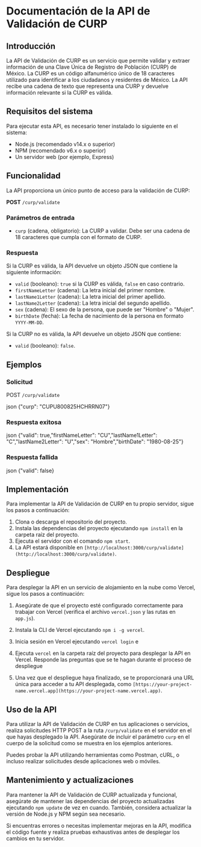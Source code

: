 ﻿
# Documentación de la API de Validación de CURP

## Introducción

La API de Validación de CURP es un servicio que permite validar y extraer información de una Clave Única de Registro de Población (CURP) de México. La CURP es un código alfanumérico único de 18 caracteres utilizado para identificar a los ciudadanos y residentes de México. La API recibe una cadena de texto que representa una CURP y devuelve información relevante si la CURP es válida.

## Requisitos del sistema

Para ejecutar esta API, es necesario tener instalado lo siguiente en el sistema:

-   Node.js (recomendado v14.x o superior)
-   NPM (recomendado v6.x o superior)
-   Un servidor web (por ejemplo, Express)

## Funcionalidad

La API proporciona un único punto de acceso para la validación de CURP:

**POST** `/curp/validate`

### Parámetros de entrada

-   `curp` (cadena, obligatorio): La CURP a validar. Debe ser una cadena de 18 caracteres que cumpla con el formato de CURP.

### Respuesta

Si la CURP es válida, la API devuelve un objeto JSON que contiene la siguiente información:

-   `valid` (booleano): `true` si la CURP es válida, `false` en caso contrario.
-   `firstNameLetter` (cadena): La letra inicial del primer nombre.
-   `lastName1Letter` (cadena): La letra inicial del primer apellido.
-   `lastName2Letter` (cadena): La letra inicial del segundo apellido.
-   `sex` (cadena): El sexo de la persona, que puede ser "Hombre" o "Mujer".
-   `birthDate` (fecha): La fecha de nacimiento de la persona en formato `YYYY-MM-DD`.

Si la CURP no es válida, la API devuelve un objeto JSON que contiene:

-   `valid` (booleano): `false`.

## Ejemplos

### Solicitud

POST `/curp/validate`

json
{"curp": "CUPU800825HCHRRN07"}

### Respuesta exitosa

json
{"valid": true,"firstNameLetter": "CU","lastName1Letter": "C","lastName2Letter": "U","sex": "Hombre","birthDate": "1980-08-25"}

### Respuesta fallida

json
{"valid": false}

## Implementación

Para implementar la API de Validación de CURP en tu propio servidor, sigue los pasos a continuación:

1.  Clona o descarga el repositorio del proyecto.
2.  Instala las dependencias del proyecto ejecutando `npm install` en la carpeta raíz del proyecto.
3.  Ejecuta el servidor con el comando `npm start`.
4.  La API estará disponible en `[http://localhost:3000/curp/validate](http://localhost:3000/curp/validate)`.

## Despliegue

Para desplegar la API en un servicio de alojamiento en la nube como Vercel, sigue los pasos a continuación:

1.  Asegúrate de que el proyecto esté configurado correctamente para trabajar con Vercel (verifica el archivo `vercel.json` y las rutas en `app.js`).
2.  Instala la CLI de Vercel ejecutando `npm i -g vercel`.
3.  Inicia sesión en Vercel ejecutando `vercel login` e

4. Ejecuta `vercel` en la carpeta raíz del proyecto para desplegar la API en Vercel. Responde las preguntas que se te hagan durante el proceso de despliegue

5. Una vez que el despliegue haya finalizado, se te proporcionará una URL única para acceder a tu API desplegada, como `[https://your-project-name.vercel.app](https://your-project-name.vercel.app)`.

## Uso de la API

Para utilizar la API de Validación de CURP en tus aplicaciones o servicios, realiza solicitudes HTTP POST a la ruta `/curp/validate` en el servidor en el que hayas desplegado la API. Asegúrate de incluir el parámetro `curp` en el cuerpo de la solicitud como se muestra en los ejemplos anteriores.

Puedes probar la API utilizando herramientas como Postman, cURL, o incluso realizar solicitudes desde aplicaciones web o móviles.

## Mantenimiento y actualizaciones

Para mantener la API de Validación de CURP actualizada y funcional, asegúrate de mantener las dependencias del proyecto actualizadas ejecutando `npm update` de vez en cuando. También, considera actualizar la versión de Node.js y NPM según sea necesario.

Si encuentras errores o necesitas implementar mejoras en la API, modifica el código fuente y realiza pruebas exhaustivas antes de desplegar los cambios en tu servidor.
